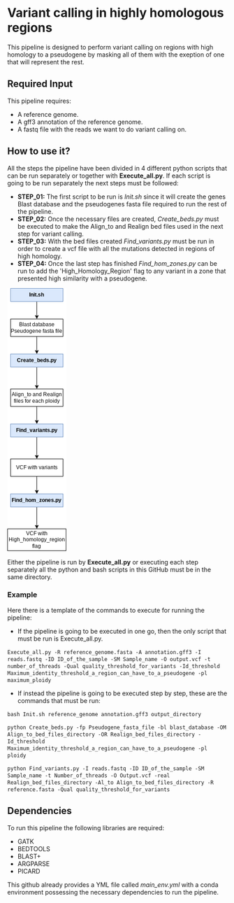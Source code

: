 # Variant calling in highly homologous regions
This pipeline is designed to perform variant calling on regions with high homology to a pseudogene by masking all of them with the exeption of one that will represent the rest.

## Required Input
This pipeline requires:
  - A reference genome.
  - A gff3 annotation of the reference genome.
  - A fastq file with the reads we want to do variant calling on.
  
## How to use it?
All the steps the pipeline have been divided in 4 different python scripts that can be run separately or together with **Execute_all.py**. If each script is going to be run separately the next steps must be followed:

  - **STEP_01:** The first script to be run is _Init.sh_ since it will create the genes Blast database and the pseudogenes fasta file required to run the rest of the pipeline.
  - **STEP_02:** Once the necessary files are created, _Create_beds.py_ must be executed to make the Align_to and Realign bed files used in the next step for variant calling.
  - **STEP_03:** With the bed files created _Find_variants.py_ must be run in order to create a vcf file with all the mutations detected in regions of high homology.
  - **STEP_04:** Once the last step has finished _Find_hom_zones.py_ can be run to add the 'High_Homology_Region' flag to any variant in a zone that presented high similarity with a pseudogene.

![](Images/Scheme.drawio.png)

Either the pipeline is run by **Execute_all.py** or executing each step separately all the python and bash scripts in this GitHub must be in the same directory.

### Example
Here there is a template of the commands to execute for running the pipeline:
  - If the pipeline is going to be executed in one go, then the only script that must be run is Execute_all.py.
```
Execute_all.py -R reference_genome.fasta -A annotation.gff3 -I reads.fastq -ID ID_of_the_sample -SM Sample_name -O output.vcf -t number_of_threads -Qual quality_threshold_for_variants -Id_threshold Maximum_identity_threshold_a_region_can_have_to_a_pseudogene -pl maximum_ploidy
```
  - If instead the pipeline is going to be executed step by step, these are the commands that must be run:
```
bash Init.sh reference_genome annotation.gff3 output_directory 
```

```
python Create_beds.py -fp Pseudogene_fasta_file -bl blast_database -OM Align_to_bed_files_directory -OR Realign_bed_files_directory -Id_threshold Maximum_identity_threshold_a_region_can_have_to_a_pseudogene -pl ploidy
```

```
python Find_variants.py -I reads.fastq -ID ID_of_the_sample -SM Sample_name -t Number_of_threads -O Output.vcf -real Realign_bed_files_directory -Al_to Align_to_bed_files_directory -R reference.fasta -Qual quality_threshold_for_variants
```

## Dependencies
To run this pipeline the following libraries are required:
  - GATK
  - BEDTOOLS
  - BLAST+
  - ARGPARSE
  - PICARD
 
 This github already provides a YML file called _main_env.yml_ with a conda environment possessing the necessary dependencies to run the pipeline.
